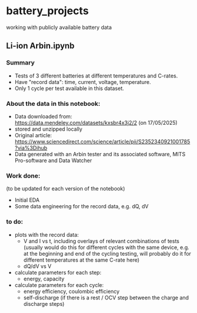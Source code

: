 # battery_projects
working with publicly available battery data

## Li-ion Arbin.ipynb

### Summary
* Tests of 3 different batteries at different temperatures and C-rates.
* Have "record data": time, current, voltage, temperature.
* Only 1 cycle per test available in this dataset. 

### About the data in this notebook:
* Data downloaded from: https://data.mendeley.com/datasets/kxsbr4x3j2/2 (on 17/05/2025)
* stored and unzipped locally
* Original article: https://www.sciencedirect.com/science/article/pii/S2352340921001785?via%3Dihub
* Data generated with an Arbin tester and its associated software, MITS Pro-software and Data Watcher

### Work done:

(to be updated for each version of the notebook)

* Initial EDA
* Some data engineering for the record data, e.g. dQ, dV

### to do:
* plots with the record data:
  * V and I vs t, including overlays of relevant combinations of tests (usually would do this for different cycles with the same device, e.g. at the beginning and end of the cycling testing, will probably do it for different temperatures at the same C-rate here)
  * dQ/dV vs V
* calculate parameters for each step:
  * energy, capacity
* calculate parameters for each cycle:
  * energy efficiency, coulombic efficiency
  * self-discharge (if there is a rest / OCV step between the charge and discharge steps)
